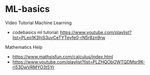 # ML-basics

Video Tutorial Machine Learning
- codebasics ml tutorial: https://www.youtube.com/playlist?list=PLeo1K3hjS3uvCeTYTeyfe0-rN5r8zn9rw


Mathematics Help
- https://www.mathsisfun.com/calculus/index.html
- https://www.youtube.com/playlist?list=PLZHQObOWTQDMsr9K-rj53DwVRMYO3t5Yr
